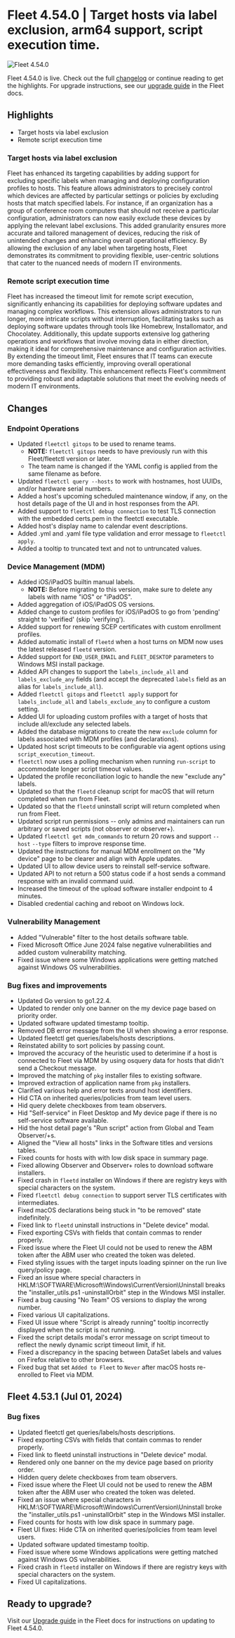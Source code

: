 # Fleet 4.54.0 | Target hosts via label exclusion, arm64 support, script execution time.

![Fleet 4.54.0](../website/assets/images/articles/fleet-4.54.0-1600x900@2x.png)

Fleet 4.54.0 is live. Check out the full [changelog](https://github.com/fleetdm/fleet/releases/tag/fleet-v4.54.0) or continue reading to get the highlights.
For upgrade instructions, see our [upgrade guide](https://fleetdm.com/docs/deploying/upgrading-fleet) in the Fleet docs.

## Highlights

* Target hosts via label exclusion
* Remote script execution time

### Target hosts via label exclusion

Fleet has enhanced its targeting capabilities by adding support for excluding specific labels when managing and deploying configuration profiles to hosts. This feature allows administrators to precisely control which devices are affected by particular settings or policies by excluding hosts that match specified labels. For instance, if an organization has a group of conference room computers that should not receive a particular configuration, administrators can now easily exclude these devices by applying the relevant label exclusions. This added granularity ensures more accurate and tailored management of devices, reducing the risk of unintended changes and enhancing overall operational efficiency. By allowing the exclusion of any label when targeting hosts, Fleet demonstrates its commitment to providing flexible, user-centric solutions that cater to the nuanced needs of modern IT environments.

### Remote script execution time

Fleet has increased the timeout limit for remote script execution, significantly enhancing its capabilities for deploying software updates and managing complex workflows. This extension allows administrators to run longer, more intricate scripts without interruption, facilitating tasks such as deploying software updates through tools like Homebrew, Installomator, and Chocolatey. Additionally, this update supports extensive log gathering operations and workflows that involve moving data in either direction, making it ideal for comprehensive maintenance and configuration activities. By extending the timeout limit, Fleet ensures that IT teams can execute more demanding tasks efficiently, improving overall operational effectiveness and flexibility. This enhancement reflects Fleet's commitment to providing robust and adaptable solutions that meet the evolving needs of modern IT environments.

## Changes

### Endpoint Operations

- Updated `fleetctl gitops` to be used to rename teams.
  - **NOTE:** `fleetctl gitops` needs to have previously run with this Fleet/fleetctl version or later.
  - The team name is changed if the YAML config is applied from the same filename as before.
- Updated `fleetctl query --hosts` to work with hostnames, host UUIDs, and/or hardware serial numbers.
- Added a host's upcoming scheduled maintenance window, if any, on the host details page of the UI and in host responses from the API.
- Added support to `fleetctl debug connection` to test TLS connection with the embedded certs.pem in
  the fleetctl executable.
- Added host's display name to calendar event descriptions.
- Added .yml and .yaml file type validation and error message to `fleetctl apply`.
- Added a tooltip to truncated text and not to untruncated values.

### Device Management (MDM)

- Added iOS/iPadOS builtin manual labels. 
  - **NOTE:** Before migrating to this version, make sure to delete any labels with name "iOS" or "iPadOS".
- Added aggregation of iOS/iPadOS OS versions.
- Added change to custom profiles for iOS/iPadOS to go from 'pending' straight to 'verified' (skip 'verifying').
- Added support for renewing SCEP certificates with custom enrollment profiles.
- Added automatic install of `fleetd` when a host turns on MDM now uses the latest released `fleetd` version.
- Added support for `END_USER_EMAIL` and `FLEET_DESKTOP` parameters to Windows MSI install package.
- Added API changes to support the `labels_include_all` and `labels_exclude_any` fields (and accept the deprecated `labels` field as an alias for `labels_include_all`).
- Added `fleetctl gitops` and `fleetctl apply` support for `labels_include_all` and `labels_exclude_any` to configure a custom setting.
- Added UI for uploading custom profiles with a target of hosts that include all/exclude any selected labels.
- Added the database migrations to create the new `exclude` column for labels associated with MDM profiles (and declarations).
- Updated host script timeouts to be configurable via agent options using `script_execution_timeout`. 
- `fleetctl` now uses a polling mechanism when running `run-script` to accommodate longer script timeout values.
- Updated the profile reconciliation logic to handle the new "exclude any" labels.
- Updated so that the `fleetd` cleanup script for macOS that will return completed when run from Fleet.
- Updated so that the `fleetd` uninstall script will return completed when run from Fleet.
- Updated script run permissions -- only admins and maintainers can run arbitrary or saved scripts (not observer or observer+).
- Updated `fleetctl get mdm_commands` to return 20 rows and support `--host` `--type` filters to improve response time.
- Updated the instructions for manual MDM enrollment on the "My device" page to be clearer and align with Apple updates.
- Updated UI to allow device users to reinstall self-service software.
- Updated API to not return a 500 status code if a host sends a command response with an invalid command uuid.
- Increased the timeout of the upload software installer endpoint to 4 minutes.
- Disabled credential caching and reboot on Windows lock.

### Vulnerability Management

- Added "Vulnerable" filter to the host details software table.
- Fixed Microsoft Office June 2024 false negative vulnerabilities and added custom vulnerability matching.
- Fixed issue where some Windows applications were getting matched against Windows OS vulnerabilities.

### Bug fixes and improvements

- Updated Go version to go1.22.4.
- Updated to render only one banner on the my device page based on priority order.
- Updated software updated timestamp tooltip.
- Removed DB error message from the UI when showing a error response.
- Updated fleetctl get queries/labels/hosts descriptions.
- Reinstated ability to sort policies by passing count.
- Improved the accuracy of the heuristic used to deterimine if a host is connected to Fleet via MDM by using osquery data for hosts that didn't send a Checkout message.
- Improved the matching of `pkg` installer files to existing software.
- Improved extraction of application name from `pkg` installers.
- Clarified various help and error texts around host identifiers.
- Hid CTA on inherited queries/policies from team level users.
- Hid query delete checkboxes from team observers.
- Hid "Self-service" in Fleet Desktop and My device page if there is no self-service software available.
- Hid the host detail page's "Run script" action from Global and Team Observer/+s.
- Aligned the "View all hosts" links in the Software titles and versions tables.
- Fixed counts for hosts with with low disk space in summary page.
- Fixed allowing Observer and Observer+ roles to download software installers.
- Fixed crash in `fleetd` installer on Windows if there are registry keys with special characters on the system.
- Fixed `fleetctl debug connection` to support server TLS certificates with intermediates.
- Fixed macOS declarations being stuck in "to be removed" state indefinitely.
- Fixed link to `fleetd` uninstall instructions in "Delete device" modal.
- Fixed exporting CSVs with fields that contain commas to render properly.
- Fixed issue where the Fleet UI could not be used to renew the ABM token after the ABM user who created the token was deleted.
- Fixed styling issues with the target inputs loading spinner on the run live query/policy page.
- Fixed an issue where special characters in HKLM:\SOFTWARE\Microsoft\Windows\CurrentVersion\Uninstall breaks the "installer_utils.ps1 -uninstallOrbit" step in the Windows MSI installer.
- Fixed a bug causing "No Team" OS versions to display the wrong number.
- Fixed various UI capitalizations.
- Fixed UI issue where "Script is already running" tooltip incorrectly displayed when the script is not running.
- Fixed the script details modal's error message on script timeout to reflect the newly dynamic script timeout limit, if hit.
- Fixed a discrepancy in the spacing between DataSet labels and values on Firefox relative to other browsers.
- Fixed bug that set `Added to Fleet` to `Never` after macOS hosts re-enrolled to Fleet via MDM. 

## Fleet 4.53.1 (Jul 01, 2024)

### Bug fixes

* Updated fleetctl get queries/labels/hosts descriptions.
* Fixed exporting CSVs with fields that contain commas to render properly.
* Fixed link to fleetd uninstall instructions in "Delete device" modal.
* Rendered only one banner on the my device page based on priority order.
* Hidden query delete checkboxes from team observers.
* Fixed issue where the Fleet UI could not be used to renew the ABM token after the ABM user who created the token was deleted.
* Fixed an issue where special characters in HKLM:\SOFTWARE\Microsoft\Windows\CurrentVersion\Uninstall broke the "installer_utils.ps1 -uninstallOrbit" step in the Windows MSI installer.
* Fixed counts for hosts with low disk space in summary page.
* Fleet UI fixes: Hide CTA on inherited queries/policies from team level users.
* Updated software updated timestamp tooltip.
* Fixed issue where some Windows applications were getting matched against Windows OS vulnerabilities.
* Fixed crash in `fleetd` installer on Windows if there are registry keys with special characters on the system.
* Fixed UI capitalizations.

## Ready to upgrade?

Visit our [Upgrade guide](https://fleetdm.com/docs/deploying/upgrading-fleet) in the Fleet docs for instructions on updating to Fleet 4.54.0.

<meta name="category" value="releases">
<meta name="authorFullName" value="JD Strong">
<meta name="authorGitHubUsername" value="spokanemac">
<meta name="publishedOn" value="2024-07-17">
<meta name="articleTitle" value="Fleet 4.54.0 | Target hosts via label exclusion, script execution time.">
<meta name="articleImageUrl" value="../website/assets/images/articles/fleet-4.54.0-1600x900@2x.png">
